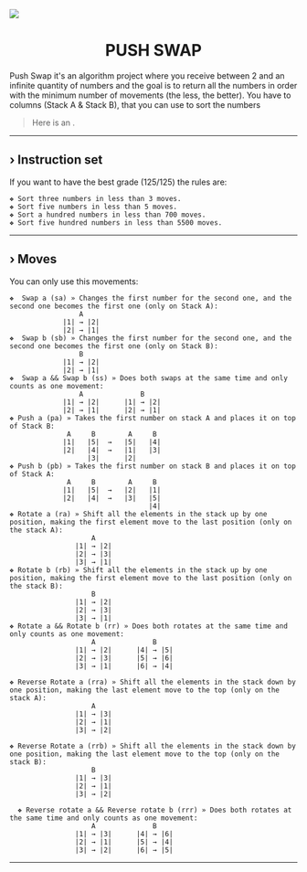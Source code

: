  [<img src="https://img.shields.io/badge/42-000000.svg?style=for-the-badge&logo=42&logoColor=white"/>](https://profile.intra.42.fr/users/aguinea)
<h1 align="center">
	PUSH SWAP
</h1>
Push Swap it's an algorithm project where you receive between 2 and an infinite quantity of numbers and the goal is to return all the numbers in order with the minimum number of movements (the less, the better). You have to columns (Stack A & Stack B), that you can use to sort the numbers


> Here is an .
---
## › Instruction set
</h1>
If you want to have the best grade (125/125) the rules are:

	❖ Sort three numbers in less than 3 moves.
	❖ Sort five numbers in less than 5 moves.
	❖ Sort a hundred numbers in less than 700 moves.
	❖ Sort five hundred numbers in less than 5500 moves.
---
## › Moves
</h1>
You can only use this movements:

	❖  Swap a (sa) » Changes the first number for the second one, and the second one becomes the first one (only on Stack A):
                     A
                 |1| → |2|
                 |2| → |1|
   	❖  Swap b (sb) » Changes the first number for the second one, and the second one becomes the first one (only on Stack B):
                     B
                 |1| → |2|
                 |2| → |1|
   	❖  Swap a && Swap b (ss) » Does both swaps at the same time and only counts as one movement:
                     A              B
                 |1| → |2|      |1| → |2|
                 |2| → |1|      |2| → |1|
	❖ Push a (pa) » Takes the first number on stack A and places it on top of Stack B:
                  A     B        A     B   
                 |1|   |5|  →   |5|   |4|
                 |2|   |4|  →   |1|   |3|
                       |3|      |2|
	❖ Push b (pb) » Takes the first number on stack B and places it on top of Stack A:
                  A     B        A     B   
                 |1|   |5|  →   |2|   |1|
                 |2|   |4|  →   |3|   |5|
                                      |4|
	❖ Rotate a (ra) » Shift all the elements in the stack up by one position, making the first element move to the last position (only on the stack A):
                        A
                    |1| → |2|  
                    |2| → |3|  
                    |3| → |1| 
	❖ Rotate b (rb) » Shift all the elements in the stack up by one position, making the first element move to the last position (only on the stack B):
                        B
                    |1| → |2|  
                    |2| → |3|  
                    |3| → |1| 
	❖ Rotate a && Rotate b (rr) » Does both rotates at the same time and only counts as one movement:
                        A              B
                    |1| → |2|      |4| → |5|
                    |2| → |3|      |5| → |6|
                    |3| → |1|      |6| → |4|

	❖ Reverse Rotate a (rra) » Shift all the elements in the stack down by one position, making the last element move to the top (only on the stack A):
                        A
                    |1| → |3|
                    |2| → |1|
                    |3| → |2|

    ❖ Reverse Rotate a (rrb) » Shift all the elements in the stack down by one position, making the last element move to the top (only on the stack B):
                        B
                    |1| → |3|
                    |2| → |1|
                    |3| → |2|

      ❖ Reverse rotate a && Reverse rotate b (rrr) » Does both rotates at the same time and only counts as one movement:
                        A              B
                    |1| → |3|      |4| → |6|
                    |2| → |1|      |5| → |4|
                    |3| → |2|      |6| → |5|

---

